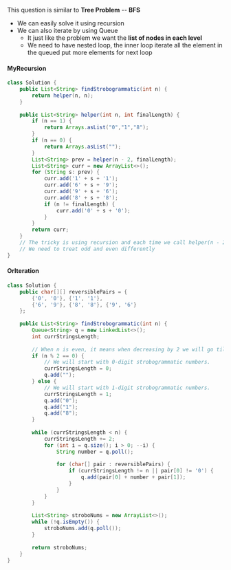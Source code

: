 This question is similar to **Tree Problem** -- **BFS**

* We can easily solve it using recursion
* We can also iterate by using Queue
  * It just like the problem we want the **list of nodes in each level**
  * We need to have nested loop, the inner loop iterate all the element in the queued put more elements for next loop

#### MyRecursion

```java
class Solution {
    public List<String> findStrobogrammatic(int n) {
        return helper(n, n);
    } 
    
    public List<String> helper(int n, int finalLength) {
        if (n == 1) {
            return Arrays.asList("0","1","8");
        }
        if (n == 0) {
            return Arrays.asList("");
        }
        List<String> prev = helper(n - 2, finalLength);
        List<String> curr = new ArrayList<>();
        for (String s: prev) {
            curr.add('1' + s + '1');
            curr.add('6' + s + '9');
            curr.add('9' + s + '6');
            curr.add('8' + s + '8');
            if (n != finalLength) {
                curr.add('0' + s + '0');
            }
        }
        return curr;
    }
    // The tricky is using recursion and each time we call helper(n - 2)
    // We need to treat odd and even differently
}
```



#### OrIteration

```java
class Solution {
    public char[][] reversiblePairs = {
        {'0', '0'}, {'1', '1'}, 
        {'6', '9'}, {'8', '8'}, {'9', '6'}
    };
    
    public List<String> findStrobogrammatic(int n) {
        Queue<String> q = new LinkedList<>();
        int currStringsLength;
        
        // When n is even, it means when decreasing by 2 we will go till 0.
        if (n % 2 == 0) {
            // We will start with 0-digit strobogrammatic numbers.
            currStringsLength = 0;
            q.add("");
        } else {
            // We will start with 1-digit strobogrammatic numbers.
            currStringsLength = 1;
            q.add("0");
            q.add("1");
            q.add("8");
        }
        
        while (currStringsLength < n) {
            currStringsLength += 2;
            for (int i = q.size(); i > 0; --i) {
                String number = q.poll();
                
                for (char[] pair : reversiblePairs) {
                    if (currStringsLength != n || pair[0] != '0') {
                        q.add(pair[0] + number + pair[1]);
                    }
                }
            }
        }
        
        List<String> stroboNums = new ArrayList<>();
        while (!q.isEmpty()) {
            stroboNums.add(q.poll());
        }
        
        return stroboNums;
    }
}
```

